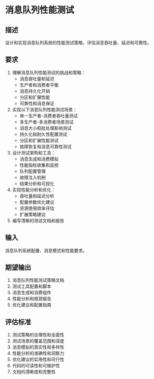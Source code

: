 # 消息队列性能测试

## 描述
设计和实现消息队列系统的性能测试策略，评估消息吞吐量、延迟和可靠性。

## 要求
1. 理解消息队列性能测试的挑战和策略：
   - 消息吞吐量和延迟
   - 生产者和消费者平衡
   - 消息持久化开销
   - 分区和扩展性能
   - 可靠性和消息保证
2. 实现以下消息队列性能测试场景：
   - 单一生产者-消费者吞吐量测试
   - 多生产者-多消费者场景测试
   - 消息大小和批处理影响测试
   - 持久化和耐久性配置测试
   - 分区和扩展性能测试
   - 故障恢复和消息可靠性测试
3. 设计测试架构和工具：
   - 消息生成和消费模拟
   - 性能指标收集和监控
   - 队列配置管理
   - 故障注入机制
   - 结果分析和可视化
4. 实现性能分析和优化：
   - 吞吐量和延迟分析
   - 配置参数优化建议
   - 资源使用效率评估
   - 扩展策略建议
5. 编写清晰的测试文档和报告

## 输入
消息队列系统配置、消息模式和性能要求。

## 期望输出
1. 消息队列性能测试策略文档
2. 测试工具配置和脚本
3. 消息生成和消费组件
4. 性能分析和瓶颈报告
5. 优化建议和配置指南

## 评估标准
1. 测试策略的合理性和全面性
2. 测试场景的覆盖范围和深度
3. 消息模拟的真实性和多样性
4. 性能分析的准确性和洞察力
5. 优化建议的实用性和可行性
6. 代码的可读性和可维护性
7. 文档的清晰度和完整性